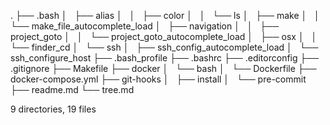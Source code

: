 .
├── .bash
│   ├── alias
│   │   ├── color
│   │   └── ls
│   ├── make
│   │   └── make_file_autocomplete_load
│   ├── navigation
│   │   ├── project_goto
│   │   └── project_goto_autocomplete_load
│   ├── osx
│   │   └── finder_cd
│   └── ssh
│       ├── ssh_config_autocomplete_load
│       └── ssh_configure_host
├── .bash_profile
├── .bashrc
├── .editorconfig
├── .gitignore
├── Makefile
├── docker
│   └── bash
│       └── Dockerfile
├── docker-compose.yml
├── git-hooks
│   ├── install
│   └── pre-commit
├── readme.md
└── tree.md

9 directories, 19 files
